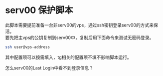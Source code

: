 # serv00 保护脚本
此脚本需要提前准备一台非serv00的vps，通过ssh密钥登录serv00的方式来保活。  
要先把主vps的公钥复制到serv00中，复制后用下面命令来测试无密码登录。  
```bash
ssh user@vps-address
```
其中配置项可以按需填入，tg相关的配置项不填不影响脚本运行。





怎么serv00的Last Login中看不到登录信息？
